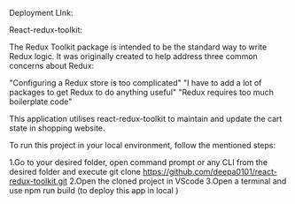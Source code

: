 Deployment LInk: 


React-redux-toolkit: 

The Redux Toolkit package is intended to be the standard way to write Redux logic. It was originally created to help address three common concerns about Redux:

"Configuring a Redux store is too complicated"
"I have to add a lot of packages to get Redux to do anything useful"
"Redux requires too much boilerplate code"

This application utilises react-redux-toolkit to maintain and update the cart state in shopping website.

To run this project in your local environment, follow the mentioned steps:

1.Go to your desired folder, open command prompt or any CLI from the desired folder and execute git clone https://github.com/deepa0101/react-redux-toolkit.git
2.Open the cloned project in VScode 
3.Open a terminal and use npm run build (to deploy this app in local )
